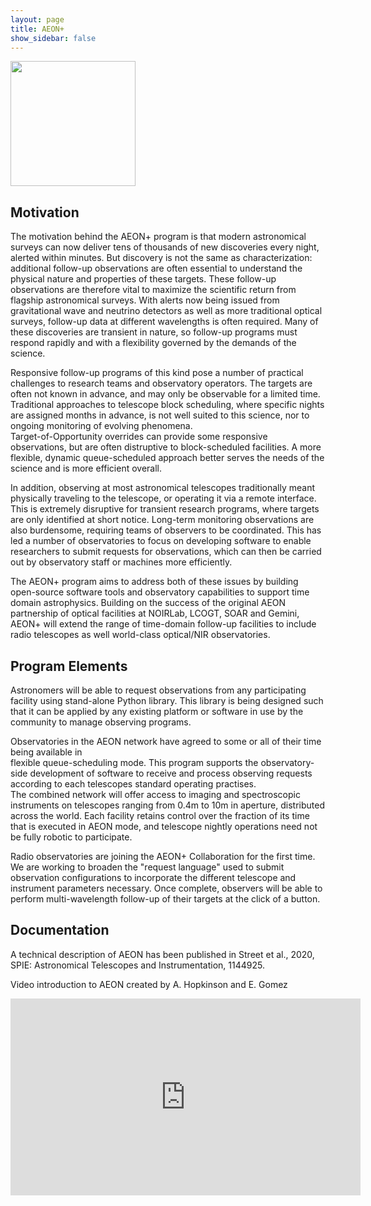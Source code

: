 ```yaml
---
layout: page
title: AEON+
show_sidebar: false
---
```


<img src="/assets/images/aeonplus_logo_dark_trans.png" width="200pix">

## Motivation
The motivation behind the AEON+ program is that modern astronomical surveys can now deliver tens of 
thousands of new discoveries every night, alerted within minutes.  But discovery is not the same as 
characterization: additional follow-up observations are often essential to understand the physical 
nature and properties of these targets.  These follow-up observations are therefore vital to maximize 
the scientific return from flagship astronomical surveys.  With alerts now being issued from gravitational 
wave and neutrino detectors as well as more traditional optical surveys, follow-up data at different 
wavelengths is often required.  Many of these discoveries are transient in nature, so follow-up programs 
must respond rapidly and with a flexibility governed by the demands of the science.  

Responsive follow-up programs of this kind pose a number of practical challenges to research teams and 
observatory operators.  The targets are often not known in advance, and may only be observable for a limited 
time. Traditional approaches to telescope block scheduling, where specific nights are assigned months in 
advance, is not well suited to this science, nor to ongoing monitoring of evolving phenomena.  
Target-of-Opportunity overrides can provide some responsive 
observations, but are often distruptive to block-scheduled facilities.  A more flexible, dynamic 
queue-scheduled approach better serves the needs of the science and is more efficient overall. 

In addition, observing at most astronomical telescopes traditionally meant physically traveling to the 
telescope, or operating it via a remote interface.  This is extremely disruptive for transient 
research programs, where targets are only identified at short notice.  Long-term monitoring observations 
are also burdensome, requiring teams of observers to be coordinated.  This has led a number of observatories 
to focus on developing software to enable researchers to submit requests for observations, which can 
then be carried out by observatory staff or machines more efficiently.

The AEON+ program aims to address both of these issues by building open-source software tools and observatory 
capabilities to support time domain astrophysics.  Building on the success of the original AEON partnership 
of optical facilities at NOIRLab, LCOGT, SOAR and Gemini, AEON+ will extend the range of time-domain 
follow-up facilities to include radio telescopes as well world-class optical/NIR observatories.  

## Program Elements
Astronomers will be able to request observations from any participating facility using stand-alone 
Python library.  This library is being designed such that it can be applied by any existing platform or 
software in use by the community to manage observing programs.  

Observatories in the AEON network have agreed to some or all of their time being available in  
flexible queue-scheduling mode.  This program supports the observatory-side development of software to 
receive and process observing requests according to each telescopes standard operating practises.   
The combined network will offer access to imaging and spectroscopic instruments on telescopes ranging 
from 0.4m to 10m in aperture, distributed across the world. Each facility retains control over the 
fraction of its time that is executed in AEON mode, and telescope nightly operations need not be fully 
robotic to participate.  

Radio observatories are joining the AEON+ Collaboration for the first time.  We are working to broaden 
the "request language" used to submit observation configurations to incorporate the different 
telescope and instrument parameters necessary.  Once complete, observers will be able to perform multi-wavelength 
follow-up of their targets at the click of a button.

## Documentation
A technical description of AEON has been published in Street et al., 2020, SPIE: Astronomical Telescopes 
and Instrumentation, 1144925.

Video introduction to AEON created by A. Hopkinson and E. Gomez

<iframe width="560" height="315" src="https://www.youtube.com/embed/-BeollWYi98?si=2tlopfMk1OuSuxEY" title="YouTube video player" frameborder="0" allow="accelerometer; autoplay; clipboard-write; encrypted-media; gyroscope; picture-in-picture; web-share" referrerpolicy="strict-origin-when-cross-origin" allowfullscreen></iframe>